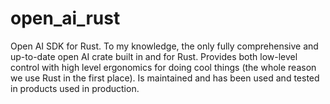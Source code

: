 # open_ai_rust
Open AI SDK for Rust. To my knowledge, the only fully comprehensive and up-to-date open AI crate built in and for Rust. Provides both low-level control with high level ergonomics for doing cool things (the whole reason we use Rust in the first place). Is maintained and has been used and tested in products used in production.
